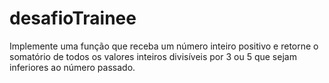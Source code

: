 # desafioTrainee
 Implemente uma função que receba um número inteiro positivo e retorne o somatório de todos os valores inteiros divisíveis por 3 ou 5 que sejam inferiores ao número passado.
